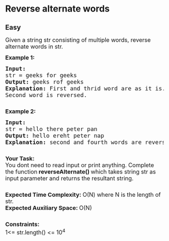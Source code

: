 # Reverse alternate words
## Easy
<div class="problems_problem_content__Xm_eO"><p><span style="font-size:18px">Given a string str consisting of multiple words, reverse alternate words in str.&nbsp;</span></p>

<p><strong><span style="font-size:18px">Example 1:</span></strong></p>

<pre><span style="font-size:18px"><strong>Input:</strong>
str = geeks for geeks
<strong>Output:</strong> geeks rof geeks
<strong>Explanation:</strong> First and thrid word are as it is. 
Second word is reversed.</span></pre>

<p><br>
<span style="font-size:18px"><strong>Example 2:</strong></span></p>

<pre><span style="font-size:18px"><strong>Input:</strong>
str = hello there peter pan
<strong>Output:</strong> hello ereht peter nap
<strong>Explanation:</strong> second and fourth words are reversed.</span></pre>

<p><br>
<span style="font-size:18px"><strong>Your Task: &nbsp;</strong><br>
You dont need to read input or print anything. Complete the function<strong> reverseAlternate() </strong>which takes string str as input parameter and returns the resultant string.</span></p>

<p><br>
<span style="font-size:18px"><strong>Expected Time Complexity: </strong>O(N) where N is the length of str.<br>
<strong>Expected Auxiliary Space: </strong>O(N)&nbsp;</span></p>

<p><br>
<span style="font-size:18px"><strong>Constraints:</strong><br>
1&lt;= str.length()&nbsp;&lt;= 10<sup>4</sup></span></p>

<p>&nbsp;</p>
</div>